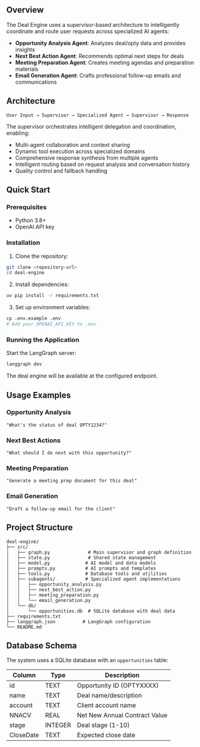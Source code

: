 
## Overview

The Deal Engine uses a supervisor-based architecture to intelligently coordinate and route user requests across specialized AI agents:

- **Opportunity Analysis Agent**: Analyzes deal/opty data and provides insights
- **Next Best Action Agent**: Recommends optimal next steps for deals
- **Meeting Preparation Agent**: Creates meeting agendas and preparation materials
- **Email Generation Agent**: Crafts professional follow-up emails and communications

## Architecture

```
User Input → Supervisor → Specialized Agent → Supervisor → Response
```

The supervisor orchestrates intelligent delegation and coordination, enabling:
- Multi-agent collaboration and context sharing
- Dynamic tool execution across specialized domains
- Comprehensive response synthesis from multiple agents
- Intelligent routing based on request analysis and conversation history
- Quality control and fallback handling

## Quick Start

### Prerequisites

- Python 3.8+
- OpenAI API key

### Installation

1. Clone the repository:
```bash
git clone <repository-url>
cd deal-engine
```

2. Install dependencies:
```bash
uv pip install -r requirements.txt
```

3. Set up environment variables:
```bash
cp .env.example .env
# Add your OPENAI_API_KEY to .env
```

### Running the Application

Start the LangGraph server:
```bash
langgraph dev
```

The deal engine will be available at the configured endpoint.

## Usage Examples

### Opportunity Analysis
```
"What's the status of deal OPTY1234?"
```

### Next Best Actions
```
"What should I do next with this opportunity?"
```

### Meeting Preparation
```
"Generate a meeting prep document for this deal"
```

### Email Generation
```
"Draft a follow-up email for the client"
```

## Project Structure

```
deal-engine/
├── src/
│   ├── graph.py              # Main supervisor and graph definition
│   ├── state.py              # Shared state management
│   ├── model.py             # AI model and data models
│   ├── prompts.py           # AI prompts and templates
│   ├── tools.py             # Database tools and utilities
│   ├── subagents/           # Specialized agent implementations
│   │   ├── opportunity_analysis.py
│   │   ├── next_best_action.py
│   │   ├── meeting_preparation.py
│   │   └── email_generation.py
│   └── db/
│       └── opportunities.db  # SQLite database with deal data
├── requirements.txt
├── langgraph.json          # LangGraph configuration
└── README.md
```

## Database Schema

The system uses a SQLite database with an `opportunities` table:

| Column    | Type    | Description                   |
| --------- | ------- | ----------------------------- |
| id        | TEXT    | Opportunity ID (OPTYXXXX)     |
| name      | TEXT    | Deal name/description         |
| account   | TEXT    | Client account name           |
| NNACV     | REAL    | Net New Annual Contract Value |
| stage     | INTEGER | Deal stage (1-10)             |
| CloseDate | TEXT    | Expected close date           |


